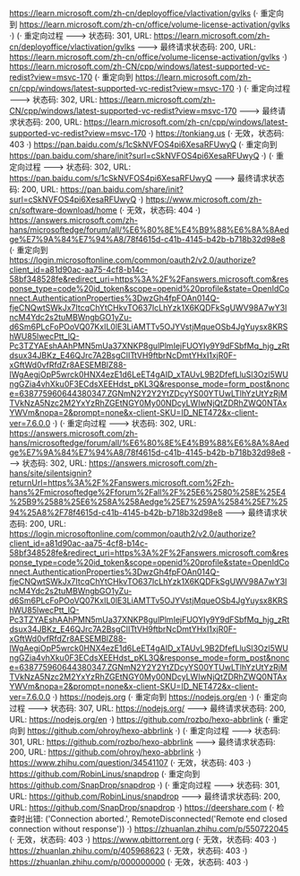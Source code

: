 https://learn.microsoft.com/zh-cn/deployoffice/vlactivation/gvlks (· 重定向到 https://learn.microsoft.com/zh-cn/office/volume-license-activation/gvlks ·)
(· 重定向过程 ---> 状态码: 301, URL: https://learn.microsoft.com/zh-cn/deployoffice/vlactivation/gvlks ---> 最终请求状态码: 200, URL: https://learn.microsoft.com/zh-cn/office/volume-license-activation/gvlks ·)
https://learn.microsoft.com/zh-CN/cpp/windows/latest-supported-vc-redist?view=msvc-170 (· 重定向到 https://learn.microsoft.com/zh-cn/cpp/windows/latest-supported-vc-redist?view=msvc-170 ·)
(· 重定向过程 ---> 状态码: 302, URL: https://learn.microsoft.com/zh-CN/cpp/windows/latest-supported-vc-redist?view=msvc-170 ---> 最终请求状态码: 200, URL: https://learn.microsoft.com/zh-cn/cpp/windows/latest-supported-vc-redist?view=msvc-170 ·)
https://tonkiang.us (· 无效，状态码: 403 ·)
https://pan.baidu.com/s/1cSkNVFOS4pi6XesaRFUwyQ (· 重定向到 https://pan.baidu.com/share/init?surl=cSkNVFOS4pi6XesaRFUwyQ ·)
(· 重定向过程 ---> 状态码: 302, URL: https://pan.baidu.com/s/1cSkNVFOS4pi6XesaRFUwyQ ---> 最终请求状态码: 200, URL: https://pan.baidu.com/share/init?surl=cSkNVFOS4pi6XesaRFUwyQ ·)
https://www.microsoft.com/zh-cn/software-download/home (· 无效，状态码: 404 ·)
https://answers.microsoft.com/zh-hans/microsoftedge/forum/all/%E6%80%8E%E4%B9%88%E6%8A%8Aedge%E7%9A%84%E7%94%A8/78f4615d-c41b-4145-b42b-b718b32d98e8 (· 重定向到 https://login.microsoftonline.com/common/oauth2/v2.0/authorize?client_id=a81d90ac-aa75-4cf8-b14c-58bf348528fe&redirect_uri=https%3A%2F%2Fanswers.microsoft.com&response_type=code%20id_token&scope=openid%20profile&state=OpenIdConnect.AuthenticationProperties%3DwzGh4fpFOAn014Q-fjeCNQwtSWkJx7ItcqChYtCHkvTO637IcLhYzk1X6KQDFkSgUWV98A7wY3IncM4Ydc2s2tuMBWngbGO1yZu-d6Sm6PLcFoPOoVQ07KxIL0lE3LiAMTTv5OJYVstjMqueOSb4JgYuysx8KRShWU85lwecPtt_lQ-Pc3TZYAEshAAhPMN5mUa37XNKP8gulPlmIejFUOYIy9Y9dFSbfMq_hjg_zRtdsux34JBKz_E46QJrc7A2BsgClITtVH9ftbrNcDmtYHxI1xjR0F-xGftWd0vfRfdZr8AESEMBlZ88-IWgAegjOpP5wrck0HNX4ezE1d6LeET4gAID_xTAUvL9B2DfefLluSl3Ozl5WUngGZia4vhXku0F3ECdsXEEHdst_pKL3Q&response_mode=form_post&nonce=638775960644380347.ZGNmN2Y2Y2YtZDcyYS00YTUwLTlhYzUtYzRjMTVkNzA5Nzc2M2YxYzRhZGEtNGY0My00NDcyLWIwNjQtZDRhZWQ0NTAxYWVm&nopa=2&prompt=none&x-client-SKU=ID_NET472&x-client-ver=7.6.0.0 ·)
(· 重定向过程 ---> 状态码: 302, URL: https://answers.microsoft.com/zh-hans/microsoftedge/forum/all/%E6%80%8E%E4%B9%88%E6%8A%8Aedge%E7%9A%84%E7%94%A8/78f4615d-c41b-4145-b42b-b718b32d98e8 ---> 状态码: 302, URL: https://answers.microsoft.com/zh-hans/site/silentsignin?returnUrl=https%3A%2F%2Fanswers.microsoft.com%2Fzh-hans%2Fmicrosoftedge%2Fforum%2Fall%2F%25E6%2580%258E%25E4%25B9%2588%25E6%258A%258Aedge%25E7%259A%2584%25E7%2594%25A8%2F78f4615d-c41b-4145-b42b-b718b32d98e8 ---> 最终请求状态码: 200, URL: https://login.microsoftonline.com/common/oauth2/v2.0/authorize?client_id=a81d90ac-aa75-4cf8-b14c-58bf348528fe&redirect_uri=https%3A%2F%2Fanswers.microsoft.com&response_type=code%20id_token&scope=openid%20profile&state=OpenIdConnect.AuthenticationProperties%3DwzGh4fpFOAn014Q-fjeCNQwtSWkJx7ItcqChYtCHkvTO637IcLhYzk1X6KQDFkSgUWV98A7wY3IncM4Ydc2s2tuMBWngbGO1yZu-d6Sm6PLcFoPOoVQ07KxIL0lE3LiAMTTv5OJYVstjMqueOSb4JgYuysx8KRShWU85lwecPtt_lQ-Pc3TZYAEshAAhPMN5mUa37XNKP8gulPlmIejFUOYIy9Y9dFSbfMq_hjg_zRtdsux34JBKz_E46QJrc7A2BsgClITtVH9ftbrNcDmtYHxI1xjR0F-xGftWd0vfRfdZr8AESEMBlZ88-IWgAegjOpP5wrck0HNX4ezE1d6LeET4gAID_xTAUvL9B2DfefLluSl3Ozl5WUngGZia4vhXku0F3ECdsXEEHdst_pKL3Q&response_mode=form_post&nonce=638775960644380347.ZGNmN2Y2Y2YtZDcyYS00YTUwLTlhYzUtYzRjMTVkNzA5Nzc2M2YxYzRhZGEtNGY0My00NDcyLWIwNjQtZDRhZWQ0NTAxYWVm&nopa=2&prompt=none&x-client-SKU=ID_NET472&x-client-ver=7.6.0.0 ·)
https://nodejs.org (· 重定向到 https://nodejs.org/en ·)
(· 重定向过程 ---> 状态码: 307, URL: https://nodejs.org/ ---> 最终请求状态码: 200, URL: https://nodejs.org/en ·)
https://github.com/rozbo/hexo-abbrlink (· 重定向到 https://github.com/ohroy/hexo-abbrlink ·)
(· 重定向过程 ---> 状态码: 301, URL: https://github.com/rozbo/hexo-abbrlink ---> 最终请求状态码: 200, URL: https://github.com/ohroy/hexo-abbrlink ·)
https://www.zhihu.com/question/34541107 (· 无效，状态码: 403 ·)
https://github.com/RobinLinus/snapdrop (· 重定向到 https://github.com/SnapDrop/snapdrop ·)
(· 重定向过程 ---> 状态码: 301, URL: https://github.com/RobinLinus/snapdrop ---> 最终请求状态码: 200, URL: https://github.com/SnapDrop/snapdrop ·)
https://deershare.com (· 检查时出错: ('Connection aborted.', RemoteDisconnected('Remote end closed connection without response')) ·)
https://zhuanlan.zhihu.com/p/550722045 (· 无效，状态码: 403 ·)
https://www.qbittorrent.org (· 无效，状态码: 403 ·)
https://zhuanlan.zhihu.com/p/405968623 (· 无效，状态码: 403 ·)
https://zhuanlan.zhihu.com/p/000000000 (· 无效，状态码: 403 ·)
